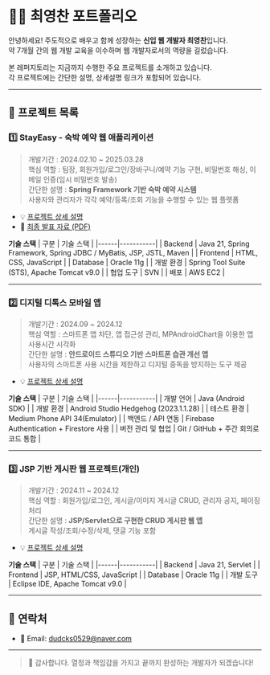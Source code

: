 # 👩‍💻 최영찬 포트폴리오

안녕하세요! 주도적으로 배우고 함께 성장하는 **신입 웹 개발자 최영찬**입니다.<br>
약 7개월 간의 웹 개발 교육을 이수하며 웹 개발자로서의 역량을 길렀습니다.

본 레퍼지토리는 지금까지 수행한 주요 프로젝트를 소개하고 있습니다.  
각 프로젝트에는 간단한 설명, 상세설명 링크가 포함되어 있습니다.

---

## 📌 프로젝트 목록

### 1️⃣ StayEasy - 숙박 예약 웹 애플리케이션
> 개발기간 : 2024.02.10 ~ 2025.03.28 <br>
> 핵심 역할 : 팀장, 회원가입/로그인/장바구니/예약 기능 구현, 비밀번호 해싱, 이메일 인증(임시 비밀번호 발송) <br>
> 간단한 설명 : **Spring Framework 기반 숙박 예약 시스템**  
> 사용자와 관리자가 각각 예약/등록/조회 기능을 수행할 수 있는 웹 플랫폼

- 💡 [프로젝트 상세 설명](https://github.com/dudcks0529/StayEasy)  
- 📄 [최종 발표 자료 (PDF)](https://github.com/dudcks0529/StayEasy/blob/main/screenshots/StayEasy.pdf)

**기술 스택**
| 구분 | 기술 스택 |
|------|-----------|
| Backend | Java 21, Spring Framework, Spring JDBC / MyBatis, JSP, JSTL,  Maven |
| Frontend | HTML, CSS, JavaScript |
| Database | Oracle 11g |
| 개발 환경 | Spring Tool Suite (STS), Apache Tomcat v9.0 |
| 협업 도구 | SVN |
| 배포 | AWS EC2 | 

---

### 2️⃣ 디지털 디톡스 모바일 앱
> 개발기간 : 2024.09 ~ 2024.12 <br>
> 핵심 역할 : 스마트폰 앱 차단, 앱 접근성 관리, MPAndroidChart을 이용한 앱 사용시간 시각화<br>
> 간단한 설명 : **안드로이드 스튜디오 기반 스마트폰 습관 개선 앱** <br>
> 사용자의 스마트폰 사용 시간을 제한하고 디지털 중독을 방지하는 도구 제공

- 💡 [프로젝트 상세 설명](https://github.com/dudcks0529/Digital-Detox) 

**기술 스택**
| 구분 | 기술 스택 |
|------|-----------|
| 개발 언어 |  Java (Android SDK) |
| 개발 환경 | Android Studio Hedgehog (2023.1.1.28) |
| 테스트 환경 | Medium Phone API 34(Emulator) |
| 백엔드 / API 연동 | Firebase Authentication + Firestore 사용 |
| 버전 관리 및 협업 | Git / GitHub + 주간 회의로 코드 통합 |

---

### 3️⃣ JSP 기반 게시판 웹 프로젝트(개인)
> 개발기간 : 2024.11 ~ 2024.12 <br>
> 핵심 역할 : 회원가입/로그인, 게시글/이미지 게시글 CRUD, 관리자 공지, 페이징 처리 <br>
> 간단한 설명 : **JSP/Servlet으로 구현한 CRUD 게시판 웹 앱**  
> 게시글 작성/조회/수정/삭제, 댓글 기능 포함

- 💡 [프로젝트 상세 설명](https://github.com/dudcks0529/Board)

**기술 스택**
| 구분 | 기술 스택 |
|------|-----------|
| Backend |  Java 21, Servlet |
| Frontend | JSP, HTML/CSS, JavaScript |
| Database | Oracle 11g |
| 개발 도구 | Eclipse IDE, Apache Tomcat v9.0 |

---

## 📧 연락처

- 📮 Email: dudcks0529@naver.com

---

> 🙌 감사합니다. 열정과 책임감을 가지고 끝까지 완성하는 개발자가 되겠습니다!
